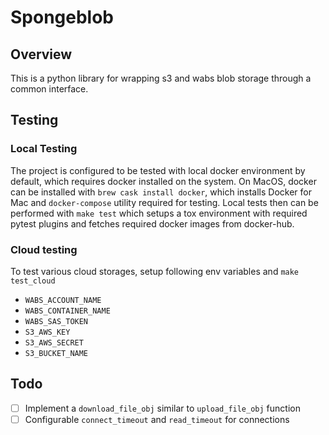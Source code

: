 # Spongeblob

## Overview
This is a python library for wrapping s3 and wabs blob storage through a common interface.

## Testing
### Local Testing
 The project is configured to be tested with local docker environment by default, which requires docker installed on the system. On MacOS, docker can be installed with `brew cask install docker`, which installs Docker for Mac and `docker-compose` utility required for testing. Local tests then can be performed with `make test` which setups a tox environment with required pytest plugins and fetches required docker images from docker-hub.

### Cloud testing
To test various cloud storages, setup following env variables and `make test_cloud`

- `WABS_ACCOUNT_NAME`
- `WABS_CONTAINER_NAME`
- `WABS_SAS_TOKEN`
- `S3_AWS_KEY`
- `S3_AWS_SECRET`
- `S3_BUCKET_NAME`

## Todo
- [ ] Implement a `download_file_obj` similar to `upload_file_obj` function
- [ ] Configurable `connect_timeout` and `read_timeout` for connections
